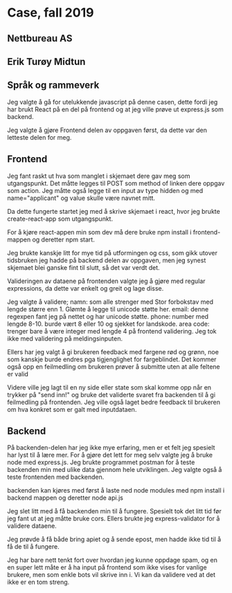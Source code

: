 # Case, fall 2019
## Nettbureau AS
## Erik Turøy Midtun

## Språk og rammeverk
Jeg valgte å gå for utelukkende javascript på denne casen, dette fordi jeg har brukt React på en del på frontend og at jeg ville prøve ut express.js som backend.

Jeg valgte å gjøre Frontend delen av oppgaven først, da dette var den letteste delen for meg.

## Frontend
Jeg fant raskt ut hva som manglet i skjemaet dere gav meg som utgangspunkt. Det måtte legges til POST som method of linken dere oppgav som action.
Jeg måtte også legge til en input av type hidden og med name="applicant" og value skulle være navnet mitt.

Da dette fungerte startet jeg med å skrive skjemaet i react, hvor jeg brukte create-react-app som utgangspunkt.

For å kjøre react-appen min som dev må dere bruke npm install i frontend-mappen og deretter npm start.

Jeg brukte kanskje litt for mye tid på utformingen og css, som gikk utover tidsbruken jeg hadde på backend delen av oppgaven, men jeg synest skjemaet blei ganske fint til slutt, så det var verdt det.

Valideringen av dataene på frontenden valgte jeg å gjøre med regular expressions, da dette var enkelt og greit og lage disse.

Jeg valgte å validere;
namn: som alle strenger med Stor forbokstav med lengde større enn 1.
Glømte å legge til unicode støtte her.
email: denne regexpen fant jeg på nettet og har unicode støtte.
phone: number med lengde 8-10. burde vært 8 eller 10 og sjekket for landskode.
area code: trenger bare å være integer med lengde 4 på frontend validering.
Jeg tok ikke med validering på meldingsinputen.

Ellers har jeg valgt å gi brukeren feedback med fargene rød og grønn, noe som kanskje burde endres pga tigjenglighet for fargeblindet. Det kommer også opp en feilmedling om brukeren prøver å submitte uten at alle feltene er valid

Videre ville jeg lagt til en ny side eller state som skal komme opp når en trykker på "send inn!" og bruke det validerte svaret fra backenden til å gi feilmedling på frontenden. Jeg ville også laget bedre feedback til brukeren om hva konkret som er galt med inputdataen.

## Backend 

På backenden-delen har jeg ikke mye erfaring, men er et felt jeg spesielt har lyst til å lære mer. For å gjøre det lett for meg selv valgte jeg å bruke node med express.js. Jeg brukte programmet postman for å teste backenden min med ulike data gjennom hele utviklingen. Jeg valgte også å teste frontenden med backenden.

backenden kan kjøres med først å laste ned node modules med npm install i backend mappen og deretter node api.js

Jeg slet litt med å få backenden min til å fungere. Spesielt tok det litt tid før jeg fant ut at jeg måtte bruke cors. Ellers brukte jeg express-validator for å validere dataene.

Jeg prøvde å få både bring apiet og å sende epost, men hadde ikke tid til å få de til å fungere.

Jeg har bare nett tenkt fort over hvordan jeg kunne oppdage spam, og en en super lett måte er å ha input på frontend som ikke vises for vanlige brukere, men som enkle bots vil skrive inn i. Vi kan da validere ved at det ikke er en tom streng.
